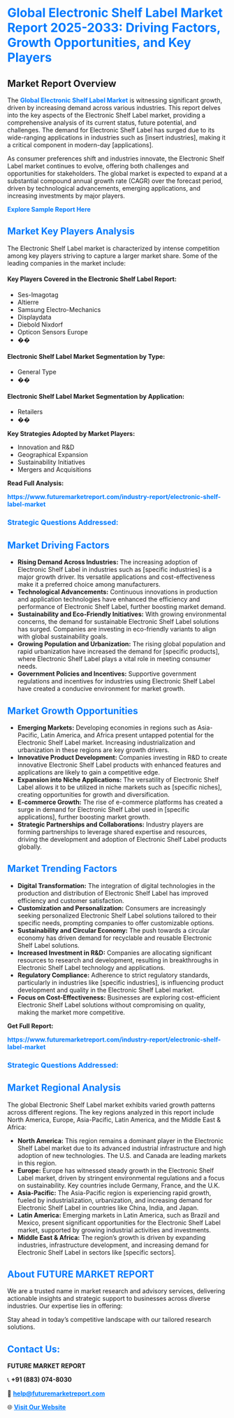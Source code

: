 <h1 style="color: #007BFF;">Global Electronic Shelf Label Market Report 2025-2033: Driving Factors, Growth Opportunities, and Key Players</h1>

<section id="overview">
<h2>Market Report Overview</h2>
<p>The <a href="https://www.futuremarketreport.com/industry-report/electronic-shelf-label-market" style="color: #007BFF; text-decoration: none;"><strong>Global Electronic Shelf Label Market</strong></a> is witnessing significant growth, driven by increasing demand across various industries. This report delves into the key aspects of the Electronic Shelf Label market, providing a comprehensive analysis of its current status, future potential, and challenges. The demand for Electronic Shelf Label has surged due to its wide-ranging applications in industries such as [insert industries], making it a critical component in modern-day [applications].</p>
<p>As consumer preferences shift and industries innovate, the Electronic Shelf Label market continues to evolve, offering both challenges and opportunities for stakeholders. The global market is expected to expand at a substantial compound annual growth rate (CAGR) over the forecast period, driven by technological advancements, emerging applications, and increasing investments by major players.</p>
</section>

<section id="overview">
<p><a href="https://www.futuremarketreport.com/request-sample/reportId=117107" style="color: #007BFF; text-decoration: none;"><strong>Explore Sample Report Here</strong></a></p>
</section>

<section id="key-players">
<h2 style="color: #007BFF;">Market Key Players Analysis</h2>
<p>The Electronic Shelf Label market is characterized by intense competition among key players striving to capture a larger market share. Some of the leading companies in the market include:</p>
<h4>Key Players Covered in the Electronic Shelf Label Report:</h4>
<ul><li>Ses-Imagotag</li><li>Altierre</li><li>Samsung Electro-Mechanics</li><li>Displaydata</li><li>Diebold Nixdorf</li><li>Opticon Sensors Europe</li><li>��</li></ul>
<h4>Electronic Shelf Label Market Segmentation by Type:</h4>
<ul><li>General Type</li><li>��</li></ul>

<h4>Electronic Shelf Label Market Segmentation by Application:</h4>
<ul><li>Retailers</li><li>��</li></ul>
<p><strong>Key Strategies Adopted by Market Players:</strong></p>
<ul>
<li>Innovation and R&D</li>
<li>Geographical Expansion</li>
<li>Sustainability Initiatives</li>
<li>Mergers and Acquisitions</li>
</ul>
</section>

<section>
<p><strong>Read Full Analysis: </strong></p><a href="https://www.futuremarketreport.com/industry-report/electronic-shelf-label-market" style="color: #007BFF; text-decoration: none;"><strong>https://www.futuremarketreport.com/industry-report/electronic-shelf-label-market</strong></a>
<h3 style="color: #007BFF;">Strategic Questions Addressed:</h3>
</section>

<section id="driving-factors">
<h2 style="color: #007BFF;">Market Driving Factors</h2>
<ul>
<li><strong>Rising Demand Across Industries:</strong> The increasing adoption of Electronic Shelf Label in industries such as [specific industries] is a major growth driver. Its versatile applications and cost-effectiveness make it a preferred choice among manufacturers.</li>
<li><strong>Technological Advancements:</strong> Continuous innovations in production and application technologies have enhanced the efficiency and performance of Electronic Shelf Label, further boosting market demand.</li>
<li><strong>Sustainability and Eco-Friendly Initiatives:</strong> With growing environmental concerns, the demand for sustainable Electronic Shelf Label solutions has surged. Companies are investing in eco-friendly variants to align with global sustainability goals.</li>
<li><strong>Growing Population and Urbanization:</strong> The rising global population and rapid urbanization have increased the demand for [specific products], where Electronic Shelf Label plays a vital role in meeting consumer needs.</li>
<li><strong>Government Policies and Incentives:</strong> Supportive government regulations and incentives for industries using Electronic Shelf Label have created a conducive environment for market growth.</li>
</ul>
</section>

<section id="growth-opportunities">
<h2 style="color: #007BFF;">Market Growth Opportunities</h2>
<ul>
<li><strong>Emerging Markets:</strong> Developing economies in regions such as Asia-Pacific, Latin America, and Africa present untapped potential for the Electronic Shelf Label market. Increasing industrialization and urbanization in these regions are key growth drivers.</li>
<li><strong>Innovative Product Development:</strong> Companies investing in R&D to create innovative Electronic Shelf Label products with enhanced features and applications are likely to gain a competitive edge.</li>
<li><strong>Expansion into Niche Applications:</strong> The versatility of Electronic Shelf Label allows it to be utilized in niche markets such as [specific niches], creating opportunities for growth and diversification.</li>
<li><strong>E-commerce Growth:</strong> The rise of e-commerce platforms has created a surge in demand for Electronic Shelf Label used in [specific applications], further boosting market growth.</li>
<li><strong>Strategic Partnerships and Collaborations:</strong> Industry players are forming partnerships to leverage shared expertise and resources, driving the development and adoption of Electronic Shelf Label products globally.</li>
</ul>
</section>

<section id="trending-factors">
<h2 style="color: #007BFF;">Market Trending Factors</h2>
<ul>
<li><strong>Digital Transformation:</strong> The integration of digital technologies in the production and distribution of Electronic Shelf Label has improved efficiency and customer satisfaction.</li>
<li><strong>Customization and Personalization:</strong> Consumers are increasingly seeking personalized Electronic Shelf Label solutions tailored to their specific needs, prompting companies to offer customizable options.</li>
<li><strong>Sustainability and Circular Economy:</strong> The push towards a circular economy has driven demand for recyclable and reusable Electronic Shelf Label solutions.</li>
<li><strong>Increased Investment in R&D:</strong> Companies are allocating significant resources to research and development, resulting in breakthroughs in Electronic Shelf Label technology and applications.</li>
<li><strong>Regulatory Compliance:</strong> Adherence to strict regulatory standards, particularly in industries like [specific industries], is influencing product development and quality in the Electronic Shelf Label market.</li>
<li><strong>Focus on Cost-Effectiveness:</strong> Businesses are exploring cost-efficient Electronic Shelf Label solutions without compromising on quality, making the market more competitive.</li>
</ul>
</section>

<section>
<p><strong>Get Full Report: </strong></p><a href="https://www.futuremarketreport.com/industry-report/electronic-shelf-label-market" style="color: #007BFF; text-decoration: none;"><strong>https://www.futuremarketreport.com/industry-report/electronic-shelf-label-market</strong></a>
<h3 style="color: #007BFF;">Strategic Questions Addressed:</h3>
</section>


<section id="regional-analysis">
<h2 style="color: #007BFF;">Market Regional Analysis</h2>
<p>The global Electronic Shelf Label market exhibits varied growth patterns across different regions. The key regions analyzed in this report include North America, Europe, Asia-Pacific, Latin America, and the Middle East & Africa:</p>
<ul>
<li><strong>North America:</strong> This region remains a dominant player in the Electronic Shelf Label market due to its advanced industrial infrastructure and high adoption of new technologies. The U.S. and Canada are leading markets in this region.</li>
<li><strong>Europe:</strong> Europe has witnessed steady growth in the Electronic Shelf Label market, driven by stringent environmental regulations and a focus on sustainability. Key countries include Germany, France, and the U.K.</li>
<li><strong>Asia-Pacific:</strong> The Asia-Pacific region is experiencing rapid growth, fueled by industrialization, urbanization, and increasing demand for Electronic Shelf Label in countries like China, India, and Japan.</li>
<li><strong>Latin America:</strong> Emerging markets in Latin America, such as Brazil and Mexico, present significant opportunities for the Electronic Shelf Label market, supported by growing industrial activities and investments.</li>
<li><strong>Middle East & Africa:</strong> The region’s growth is driven by expanding industries, infrastructure development, and increasing demand for Electronic Shelf Label in sectors like [specific sectors].</li>
</ul>
</section>

<footer>
<h2 style="color: #007BFF;">About FUTURE MARKET REPORT</h2>
<p>We are a trusted name in market research and advisory services, delivering actionable insights and strategic support to businesses across diverse industries. Our expertise lies in offering:</p>

<p>Stay ahead in today’s competitive landscape with our tailored research solutions.</p>

<h2 style="color: #007BFF;">Contact Us:</h2>
<p><strong>FUTURE MARKET REPORT</strong></p>
<p>📞 <strong>+91 (883) 074-8030</strong></p>
<p>📧 <strong><a href="mailto:help@futuremarketreport.com" style="color: #007BFF;">help@futuremarketreport.com</a></strong></p>
<p>🌐 <strong><a href="https://www.futuremarketreport.com/" style="color: #007BFF;">Visit Our Website</a></strong></p>
</footer>